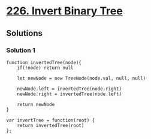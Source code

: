 # [226. Invert Binary Tree](https://leetcode.com/problems/invert-binary-tree/)

## Solutions

### Solution 1

```
function invertedTree(node){
    if(!node) return null
    
    let newNode = new TreeNode(node.val, null, null)
    
    newNode.left = invertedTree(node.right)
    newNode.right = invertedTree(node.left)
    
    return newNode
}

var invertTree = function(root) {
    return invertedTree(root)
};
```